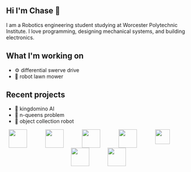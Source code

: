 ## Hi I'm Chase 👋
I am a Robotics engineering student studying at Worcester Polytechnic Institute. I love programming, designing mechanical systems, and building electronics. 

## What I'm working on
- ⚙️ differential swerve drive
- 🏡 robot lawn mower

## Recent projects
- 🏰 kingdomino AI
- 👑 n-queens problem
- 🤖 object collection robot

<div style="display: flex; justify-content: center; flex-wrap: wrap;">
  <img src="https://github.com/user-attachments/assets/a9524694-21ad-4da0-ae3d-afac6130efcf" width="50" style="margin-right: 50px;"/>
  <img src="https://github.com/user-attachments/assets/3499ac6b-5fc2-4dda-81b9-34887cde60a2" width="50" style="margin-right: 50px;"/>
  <img src="https://github.com/user-attachments/assets/501f6dcb-dcf0-457d-8fac-5ea963fdd8cc" width="50" style="margin-right: 50px;"/>
  <img src="https://github.com/user-attachments/assets/66bc25d7-4183-4fd8-9c81-24625813c346" width="50" style="margin-right: 50px;"/>
  <img src="https://github.com/user-attachments/assets/b3cf1511-fa77-4a06-8a4f-f273d9f8e579" width="40" style="margin-right: 50px;"/>
  <img src="https://github.com/user-attachments/assets/14d277e7-a527-4738-9f54-34c8e5d2134f" width="50" style="margin-right: 50px;"/>
  <img src="https://github.com/user-attachments/assets/8aff040c-a06a-440e-a9d0-db50cf0b85cb" width="50" />
</div>
